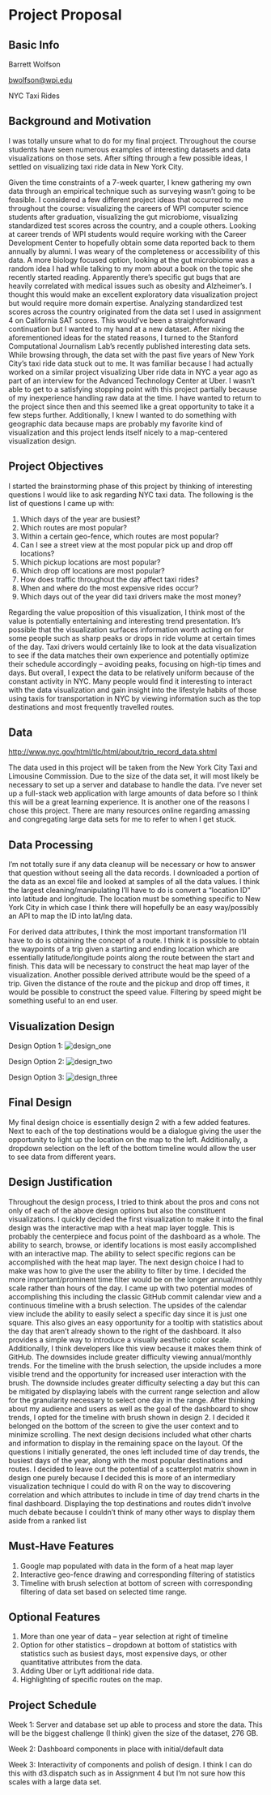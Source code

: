 Project Proposal
===

Basic Info
---
Barrett Wolfson

bwolfson@wpi.edu

NYC Taxi Rides

Background and Motivation
---
I was totally unsure what to do for my final project. Throughout the course students have seen numerous examples of interesting datasets and data visualizations on those sets. After sifting through a few possible ideas, I settled on visualizing taxi ride data in New York City.

Given the time constraints of a 7-week quarter, I knew gathering my own data through an empirical technique such as surveying wasn’t going to be feasible. I considered a few different project ideas that occurred to me throughout the course: visualizing the careers of WPI computer science students after graduation, visualizing the gut microbiome, visualizing standardized test scores across the country, and a couple others. Looking at career trends of WPI students would require working with the Career Development Center to hopefully obtain some data reported back to them annually by alumni. I was weary of the completeness or accessibility of this data. A more biology focused option, looking at the gut microbiome was a random idea I had while talking to my mom about a book on the topic she recently started reading. Apparently there’s specific gut bugs that are heavily correlated with medical issues such as obesity and Alzheimer’s. I thought this would make an excellent exploratory data visualization project but would require more domain expertise. Analyzing standardized test scores across the country originated from the data set I used in assignment 4 on California SAT scores. This would’ve been a straightforward continuation but I wanted to my hand at a new dataset. After nixing the aforementioned ideas for the stated reasons, I turned to the Stanford Computational Journalism Lab’s recently published interesting data sets. While browsing through, the data set with the past five years of New York City’s taxi ride data stuck out to me. It was familiar because I had actually worked on a similar project visualizing Uber ride data in NYC a year ago as part of an interview for the Advanced Technology Center at Uber. I wasn’t able to get to a satisfying stopping point with this project partially because of my inexperience handling raw data at the time. I have wanted to return to the project since then and this seemed like a great opportunity to take it a few steps further. Additionally, I knew I wanted to do something with geographic data because maps are probably my favorite kind of visualization and this project lends itself nicely to a map-centered visualization design.

Project Objectives
---
I started the brainstorming phase of this project by thinking of interesting questions I would like to ask regarding NYC taxi data. The following is the list of questions I came up with:
1.	Which days of the year are busiest?
2.	Which routes are most popular?
3.	Within a certain geo-fence, which routes are most popular?
4.	Can I see a street view at the most popular pick up and drop off locations?
5.	Which pickup locations are most popular?
6.	Which drop off locations are most popular?
7.	How does traffic throughout the day affect taxi rides?
8.	When and where do the most expensive rides occur?
9.	Which days out of the year did taxi drivers make the most money?

Regarding the value proposition of this visualization, I think most of the value is potentially entertaining and interesting trend presentation. It’s possible that the visualization surfaces information worth acting on for some people such as sharp peaks or drops in ride volume at certain times of the day. Taxi drivers would certainly like to look at the data visualization to see if the data matches their own experience and potentially optimize their schedule accordingly – avoiding peaks, focusing on high-tip times and days. But overall, I expect the data to be relatively uniform because of the constant activity in NYC. Many people would find it interesting to interact with the data visualization and gain insight into the lifestyle habits of those using taxis for transportation in NYC by viewing information such as the top destinations and most frequently travelled routes.

Data
---
http://www.nyc.gov/html/tlc/html/about/trip_record_data.shtml

The data used in this project will be taken from the New York City Taxi and Limousine Commission. Due to the size of the data set, it will most likely be necessary to set up a server and database to handle the data. I’ve never set up a full-stack web application with large amounts of data before so I think this will be a great learning experience. It is another one of the reasons I chose this project. There are many resources online regarding amassing and congregating large data sets for me to refer to when I get stuck.

Data Processing
---
I’m not totally sure if any data cleanup will be necessary or how to answer that question without seeing all the data records. I downloaded a portion of the data as an excel file and looked at samples of all the data values. I think the largest cleaning/manipulating I’ll have to do is convert a “location ID” into latitude and longitude. The location must be something specific to New York City in which case I think there will hopefully be an easy way/possibly an API to map the ID into lat/lng data.

For derived data attributes, I think the most important transformation I’ll have to do is obtaining the concept of a route. I think it is possible to obtain the waypoints of a trip given a starting and ending location which are essentially latitude/longitude points along the route between the start and finish. This data will be necessary to construct the heat map layer of the visualization. Another possible derived attribute would be the speed of a trip. Given the distance of the route and the pickup and drop off times, it would be possible to construct the speed value. Filtering by speed might be something useful to an end user.

Visualization Design
---
Design Option 1:
![design_one](img/design1.PNG)

Design Option 2:
![design_two](img/design2.PNG)

Design Option 3:
![design_three](img/design3.PNG)

Final Design
---
My final design choice is essentially design 2 with a few added features. Next to each of the top destinations would be a dialogue giving the user the opportunity to light up the location on the map to the left. Additionally, a dropdown selection on the left of the bottom timeline would allow the user to see data from different years.

Design Justification
---
Throughout the design process, I tried to think about the pros and cons not only of each of the above design options but also the constituent visualizations. I quickly decided the first visualization to make it into the final design was the interactive map with a heat map layer toggle. This is probably the centerpiece and focus point of the dashboard as a whole. The ability to search, browse, or identify locations is most easily accomplished with an interactive map. The ability to select specific regions can be accomplished with the heat map layer. The next design choice I had to make was how to give the user the ability to filter by time. I decided the more important/prominent time filter would be on the longer annual/monthly scale rather than hours of the day. I came up with two potential modes of accomplishing this including the classic GitHub commit calendar view and a continuous timeline with a brush selection. The upsides of the calendar view include the ability to easily select a specific day since it is just one square. This also gives an easy opportunity for a tooltip with statistics about the day that aren’t already shown to the right of the dashboard. It also provides a simple way to introduce a visually aesthetic color scale. Additionally, I think developers like this view because it makes them think of GitHub. The downsides include greater difficulty viewing annual/monthly trends. For the timeline with the brush selection, the upside includes a more visible trend and the opportunity for increased user interaction with the brush. The downside includes greater difficulty selecting a day but this can be mitigated by displaying labels with the current range selection and allow for the granularity necessary to select one day in the range. After thinking about my audience and users as well as the goal of the dashboard to show trends, I opted for the timeline with brush shown in design 2. I decided it belonged on the bottom of the screen to give the user context and to minimize scrolling. The next design decisions included what other charts and information to display in the remaining space on the layout. Of the questions I initially generated, the ones left included time of day trends, the busiest days of the year, along with the most popular destinations and routes. I decided to leave out the potential of a scatterplot matrix shown in design one purely because I decided this is more of an intermediary visualization technique I could do with R on the way to discovering correlation and which attributes to include in time of day trend charts in the final dashboard. Displaying the top destinations and routes didn’t involve much debate because I couldn’t think of many other ways to display them aside from a ranked list

Must-Have Features
---
1.	Google map populated with data in the form of a heat map layer
2.	Interactive geo-fence drawing and corresponding filtering of statistics
3.	Timeline with brush selection at bottom of screen with corresponding filtering of data set based on selected time range.

Optional Features
---
1.	More than one year of data – year selection at right of timeline
2.	Option for other statistics – dropdown at bottom of statistics with statistics such as busiest days, most expensive days, or other quantitative attributes from the data.
3.	Adding Uber or Lyft additional ride data.
4.	Highlighting of specific routes on the map.

Project Schedule
---
Week 1: Server and database set up able to process and store the data. This will be the biggest challenge (I think) given the size of the dataset, 276 GB.

Week 2: Dashboard components in place with initial/default data

Week 3: Interactivity of components and polish of design. I think I can do this with d3.dispatch such as in Assignment 4 but I’m not sure how this scales with a large data set.
	